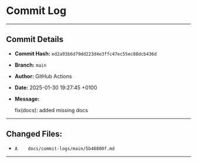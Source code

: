 # Commit Log

---

## Commit Details

- **Commit Hash:**   `ed2a93b6d79dd223d4e3ffc47ec55ec88dcb436d`
- **Branch:**        `main`
- **Author:**        GitHub Actions
- **Date:**          2025-01-30 19:27:45 +0100
- **Message:**

  fix(docs): added missing docs

---

## Changed Files:

- `A	docs/commit-logs/main/5b48800f.md`

---
